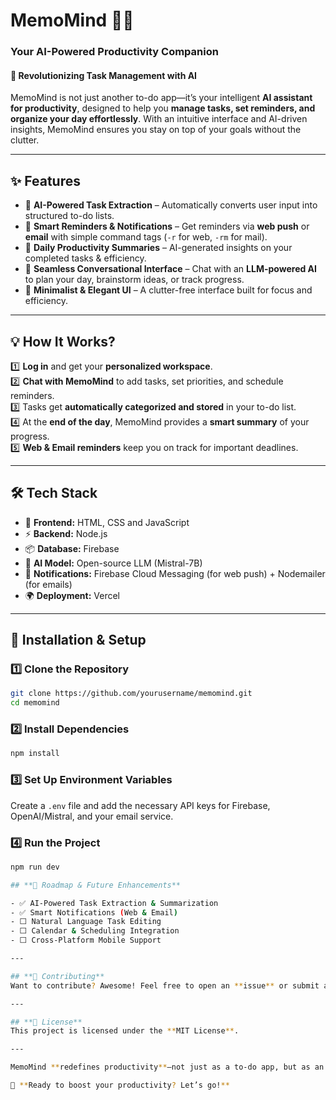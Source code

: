 # **MemoMind 🧠✨**  
### **Your AI-Powered Productivity Companion**  

#### 🚀 **Revolutionizing Task Management with AI**  
MemoMind is not just another to-do app—it’s your intelligent **AI assistant for productivity**, designed to help you **manage tasks, set reminders, and organize your day effortlessly**. With an intuitive interface and AI-driven insights, MemoMind ensures you stay on top of your goals without the clutter.  

---

## **✨ Features**  

- 🔹 **AI-Powered Task Extraction** – Automatically converts user input into structured to-do lists.  
- 🔹 **Smart Reminders & Notifications** – Get reminders via **web push** or **email** with simple command tags (`-r` for web, `-rm` for mail).  
- 🔹 **Daily Productivity Summaries** – AI-generated insights on your completed tasks & efficiency.  
- 🔹 **Seamless Conversational Interface** – Chat with an **LLM-powered AI** to plan your day, brainstorm ideas, or track progress.  
- 🔹 **Minimalist & Elegant UI** – A clutter-free interface built for focus and efficiency.  

---

## **💡 How It Works?**  

1️⃣ **Log in** and get your **personalized workspace**.  
2️⃣ **Chat with MemoMind** to add tasks, set priorities, and schedule reminders.  
3️⃣ Tasks get **automatically categorized and stored** in your to-do list.  
4️⃣ At the **end of the day**, MemoMind provides a **smart summary** of your progress.  
5️⃣ **Web & Email reminders** keep you on track for important deadlines.  

---

## **🛠 Tech Stack**  

- 🚀 **Frontend:** HTML, CSS and JavaScript 
- ⚡ **Backend:** Node.js 
- 📦 **Database:** Firebase 
- 🧠 **AI Model:** Open-source LLM (Mistral-7B)  
- 🔔 **Notifications:** Firebase Cloud Messaging (for web push) + Nodemailer (for emails)  
- 🌍 **Deployment:** Vercel 

---

## **📌 Installation & Setup**  

### 1️⃣ **Clone the Repository**  
```sh
git clone https://github.com/yourusername/memomind.git
cd memomind
```

### 2️⃣ **Install Dependencies**  
```sh
npm install
```

### 3️⃣ **Set Up Environment Variables**  
Create a `.env` file and add the necessary API keys for Firebase, OpenAI/Mistral, and your email service.  

### 4️⃣ **Run the Project**  
```sh
npm run dev

## **📅 Roadmap & Future Enhancements**  

- ✅ AI-Powered Task Extraction & Summarization  
- ✅ Smart Notifications (Web & Email)  
- ⬜ Natural Language Task Editing  
- ⬜ Calendar & Scheduling Integration  
- ⬜ Cross-Platform Mobile Support  

---

## **🤝 Contributing**  
Want to contribute? Awesome! Feel free to open an **issue** or submit a **PR**. Let’s build **the future of AI-powered productivity together!** 🚀  

---

## **📄 License**  
This project is licensed under the **MIT License**.  

---

MemoMind **redefines productivity**—not just as a to-do app, but as an **intelligent assistant** that understands and optimizes your workflow. 💡✨  

🚀 **Ready to boost your productivity? Let’s go!**
